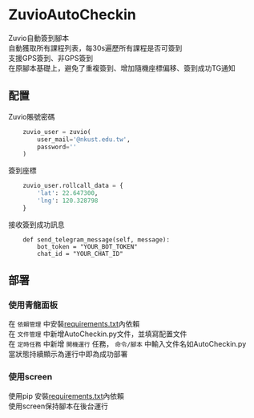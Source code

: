 # ZuvioAutoCheckin

Zuvio自動簽到腳本  
自動獲取所有課程列表，每30s遍歷所有課程是否可簽到  
支援GPS簽到、非GPS簽到  
在原腳本基礎上，避免了重複簽到、增加隨機座標偏移、簽到成功TG通知


## 配置
Zuvio賬號密碼  
```python
    zuvio_user = zuvio(
        user_mail='@nkust.edu.tw',
        password=''
    )
```
簽到座標
```python
    zuvio_user.rollcall_data = {
        'lat': 22.647300,
        'lng': 120.328798
    }
```
接收簽到成功訊息
```
    def send_telegram_message(self, message):
        bot_token = "YOUR_BOT_TOKEN"
        chat_id = "YOUR_CHAT_ID"
```

## 部署
### 使用青龍面板
在 `依賴管理` 中安裝[requirements.txt](./requirements.txt)內依賴  
在 `文件管理` 中新增AutoCheckin.py文件，並填寫配置文件  
在 `定時任務` 中新增 `開機運行` 任務， `命令/腳本` 中輸入文件名如AutoCheckin.py   
當狀態持續顯示為運行中即為成功部署  
### 使用screen 
使用pip 安裝[requirements.txt](./requirements.txt)內依賴  
使用screen保持腳本在後台運行

